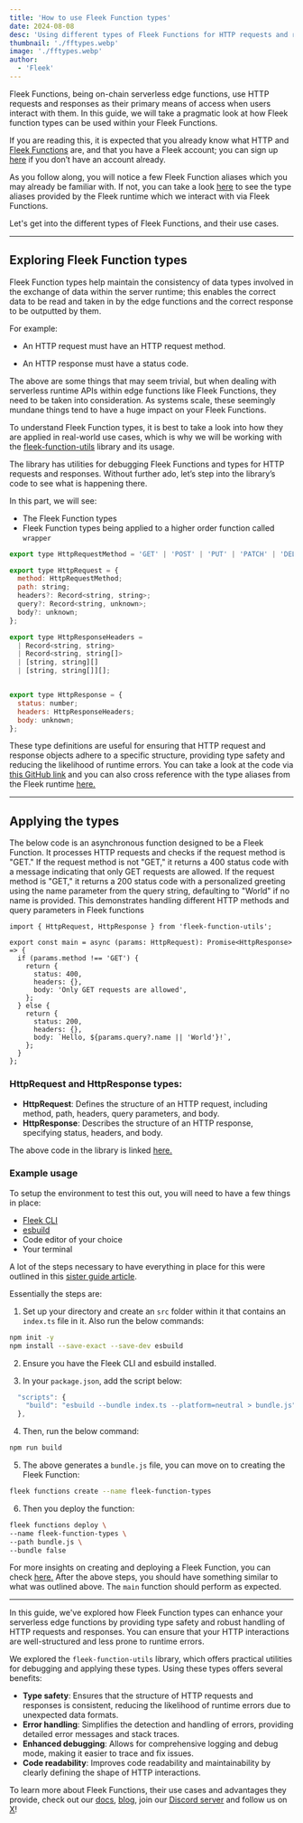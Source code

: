 ```yaml
---
title: 'How to use Fleek Function types'
date: 2024-08-08
desc: 'Using different types of Fleek Functions for HTTP requests and responses'
thumbnail: './fftypes.webp'
image: './fftypes.webp'
author:
  - 'Fleek'
---
```


Fleek Functions, being on-chain serverless edge functions, use HTTP requests and responses as their primary means of access when users interact with them. In this guide, we will take a pragmatic look at how Fleek function types can be used within your Fleek Functions.

If you are reading this, it is expected that you already know what HTTP and <u>[Fleek Functions](https://fleek.xyz/docs/platform/fleek-functions/)</u> are, and that you have a Fleek account; you can sign up <u>[here](https://app.fleek.xyz/)</u> if you don’t have an account already.

As you follow along, you will notice a few Fleek Function aliases which you may already be familiar with. If not, you can take a look <u>[here](https://fleek-network.github.io/js-docs/fleek-node-api.html#Type%20Aliases)</u> to see the type aliases provided by the Fleek runtime which we interact with via Fleek Functions.

Let's get into the different types of Fleek Functions, and their use cases.

---

## Exploring Fleek Function types

Fleek Function types help maintain the consistency of data types involved in the exchange of data within the server runtime; this enables the correct data to be read and taken in by the edge functions and the correct response to be outputted by them.

For example:

- An HTTP request must have an HTTP request method.

- An HTTP response must have a status code.

The above are some things that may seem trivial, but when dealing with serverless runtime APIs within edge functions like Fleek Functions, they need to be taken into consideration. As systems scale, these seemingly mundane things tend to have a huge impact on your Fleek Functions.

To understand Fleek Function types, it is best to take a look into how they are applied in real-world use cases, which is why we will be working with the <u>[fleek-function-utils](https://github.com/gabrielmpinto/fleek-function-utils)</u> library and its usage.

The library has utilities for debugging Fleek Functions and types for HTTP requests and responses. Without further ado, let’s step into the library’s code to see what is happening there.

In this part, we will see:

- The Fleek Function types
- Fleek Function types being applied to a higher order function called `wrapper`

```jsx
export type HttpRequestMethod = 'GET' | 'POST' | 'PUT' | 'PATCH' | 'DELETE' | 'HEAD';

export type HttpRequest = {
  method: HttpRequestMethod;
  path: string;
  headers?: Record<string, string>;
  query?: Record<string, unknown>;
  body?: unknown;
};

export type HttpResponseHeaders =
  | Record<string, string>
  | Record<string, string[]>
  | [string, string][]
  | [string, string[]][];


export type HttpResponse = {
  status: number;
  headers: HttpResponseHeaders;
  body: unknown;
};
```

These type definitions are useful for ensuring that HTTP request and response objects adhere to a specific structure, providing type safety and reducing the likelihood of runtime errors. You can take a look at the code via <u>[this GitHub link](https://github.com/gabrielmpinto/fleek-function-utils/blob/main/src/types.ts)</u> and you can also cross reference with the type aliases from the Fleek runtime <u>[here.](https://fleek-network.github.io/js-docs/fleek-node-api.html#Type%20Aliases)</u>

---

## Applying the types

The below code is an asynchronous function designed to be a Fleek Function. It processes HTTP requests and checks if the request method is "GET." If the request method is not "GET," it returns a 400 status code with a message indicating that only GET requests are allowed. If the request method is "GET," it returns a 200 status code with a personalized greeting using the name parameter from the query string, defaulting to "World" if no name is provided. This demonstrates handling different HTTP methods and query parameters in Fleek functions

```tsx
import { HttpRequest, HttpResponse } from 'fleek-function-utils';

export const main = async (params: HttpRequest): Promise<HttpResponse> => {
  if (params.method !== 'GET') {
    return {
      status: 400,
      headers: {},
      body: 'Only GET requests are allowed',
    };
  } else {
    return {
      status: 200,
      headers: {},
      body: `Hello, ${params.query?.name || 'World'}!`,
    };
  }
};
```

### HttpRequest and HttpResponse types:

- **HttpRequest**: Defines the structure of an HTTP request, including method, path, headers, query parameters, and body.
- **HttpResponse**: Describes the structure of an HTTP response, specifying status, headers, and body.

The above code in the library is linked <u>[here.](https://github.com/gabrielmpinto/fleek-function-utils/blob/main/src/wrapper.ts)</u>

### Example usage

To setup the environment to test this out, you will need to have a few things in place:

- <u>[Fleek CLI](https://fleek.xyz/docs/cli/)</u>
- <u>[esbuild](https://esbuild.github.io/getting-started/#install-esbuild)</u>
- Code editor of your choice
- Your terminal

A lot of the steps necessary to have everything in place for this were outlined in this <u>[sister guide article](https://fleek.xyz/guides/running-bundled-webpack-functions-on-fleek/)</u>.

Essentially the steps are:

1. Set up your directory and create an `src` folder within it that contains an `index.ts` file in it. Also run the below commands:

```bash
npm init -y
npm install --save-exact --save-dev esbuild
```

2. Ensure you have the Fleek CLI and esbuild installed.

3. In your `package.json`, add the script below:

```js
  "scripts": {
    "build": "esbuild --bundle index.ts --platform=neutral > bundle.js"
  },
```

4. Then, run the below command:

```bash
npm run build
```

5. The above generates a `bundle.js` file, you can move on to creating the Fleek Function:

```bash
fleek functions create --name fleek-function-types
```

6. Then you deploy the function:

```bash
fleek functions deploy \
--name fleek-function-types \
--path bundle.js \
--bundle false
```

For more insights on creating and deploying a Fleek Function, you can check <u>[here.](https://fleek.xyz/docs/cli/functions/#create-a-fleek-function)</u> After the above steps, you should have something similar to what was outlined above. The `main` function should perform as expected.

---

In this guide, we've explored how Fleek Function types can enhance your serverless edge functions by providing type safety and robust handling of HTTP requests and responses. You can ensure that your HTTP interactions are well-structured and less prone to runtime errors.

We explored the `fleek-function-utils` library, which offers practical utilities for debugging and applying these types. Using these types offers several benefits:

- **Type safety**: Ensures that the structure of HTTP requests and responses is consistent, reducing the likelihood of runtime errors due to unexpected data formats.
- **Error handling**: Simplifies the detection and handling of errors, providing detailed error messages and stack traces.
- **Enhanced debugging**: Allows for comprehensive logging and debug mode, making it easier to trace and fix issues.
- **Code readability**: Improves code readability and maintainability by clearly defining the shape of HTTP interactions.

To learn more about Fleek Functions, their use cases and advantages they provide, check out our <u>[docs](https://fleek.xyz/docs/cli/functions/)</u>, <u>[blog](https://fleek.xyz/blog/)</u>, join our <u>[Discord server](http://discord.gg/fleek)</u> and follow us on <u>[X](https://x.com/fleek)</u>!

